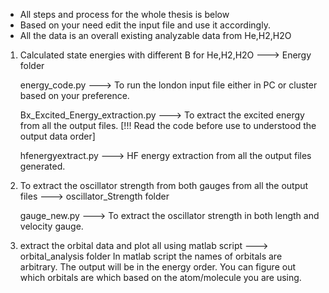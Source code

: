 * All steps and process for the whole thesis is below
* Based on your need edit the input file and use it accordingly. 
* All the data is an overall existing analyzable data from  He,H2,H2O   


1. Calculated state energies with different B for He,H2,H2O ---> Energy folder


	energy_code.py  --->  To run the london input file either in PC or cluster based on your preference.

	Bx_Excited_Energy_extraction.py ---> To extract the excited energy from all the output files. [!!! Read the code before use to understood the output data order]

	hfenergyextract.py ---> HF energy extraction from all the output files generated.



2. To extract the oscillator strength from both gauges from all the output files ---> oscillator_Strength folder

	gauge_new.py ---> To extract the oscillator strength in both length and velocity gauge.
	
3. extract the orbital data and plot all using matlab script 	---> orbital_analysis folder
In matlab script the names of orbitals are arbitrary. The output will be in the energy order. You can figure out which orbitals are which based on the atom/molecule you are using.


	
	


